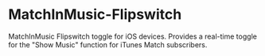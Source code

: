 MatchInMusic-Flipswitch
=======================

MatchInMusic Flipswitch toggle for iOS devices.
Provides a real-time toggle for the "Show Music" function for iTunes Match subscribers.
